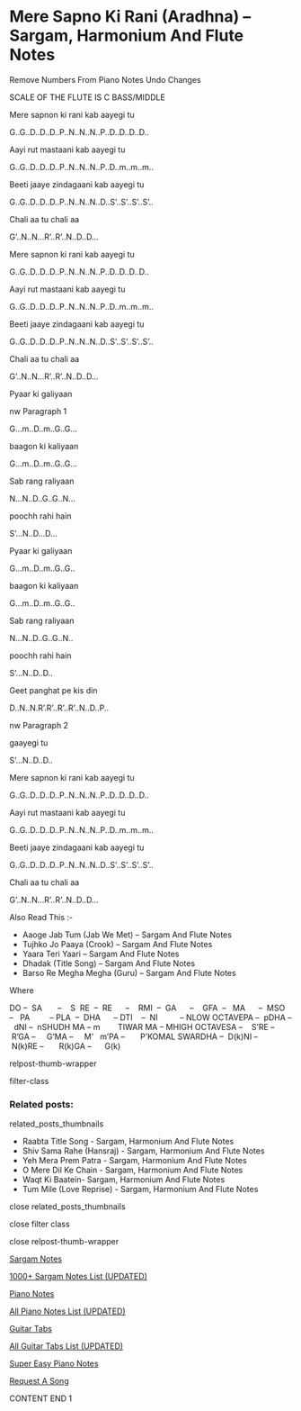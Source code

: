 
# Mere Sapno Ki Rani (Aradhna) – Sargam, Harmonium And Flute Notes

Remove Numbers From Piano Notes
Undo Changes

SCALE OF THE FLUTE IS C BASS/MIDDLE

Mere sapnon ki rani kab aayegi tu

G..G..D..D..D..P..N..N..N..P..D..D..D..D..

Aayi rut mastaani kab aayegi tu

G..G..D..D..D..P..N..N..N..P..D..m..m..m..

Beeti jaaye zindagaani kab aayegi tu

G..G..D..D..D..P..N..N..N..D..S’..S’..S’..S’..

Chali aa tu chali aa

G’..N..N…R’..R’..N..D..D…

Mere sapnon ki rani kab aayegi tu

G..G..D..D..D..P..N..N..N..P..D..D..D..D..

Aayi rut mastaani kab aayegi tu

G..G..D..D..D..P..N..N..N..P..D..m..m..m..

Beeti jaaye zindagaani kab aayegi tu

G..G..D..D..D..P..N..N..N..D..S’..S’..S’..S’..

Chali aa tu chali aa

G’..N..N…R’..R’..N..D..D…

Pyaar ki galiyaan

nw Paragraph 1

G…m..D..m..G..G…

baagon ki kaliyaan

G…m..D..m..G..G…

Sab rang raliyaan

N…N..D..G..G..N…

poochh rahi hain

S’…N..D…D…

Pyaar ki galiyaan

G…m..D..m..G..G..

baagon ki kaliyaan

G…m..D..m..G..G..

Sab rang raliyaan

N…N..D..G..G..N..

poochh rahi hain

S’…N..D..D..

Geet panghat pe kis din

D..N..N.R’.R’..R’..R’..N..D..P..

nw Paragraph 2

gaayegi tu

S’…N..D..D..

Mere sapnon ki rani kab aayegi tu

G..G..D..D..D..P..N..N..N..P..D..D..D..D..

Aayi rut mastaani kab aayegi tu

G..G..D..D..D..P..N..N..N..P..D..m..m..m..

Beeti jaaye zindagaani kab aayegi tu

G..G..D..D..D..P..N..N..N..D..S’..S’..S’..S’..

Chali aa tu chali aa

G’..N..N…R’..R’..N..D..D…

Also Read This :-

* Aaoge Jab Tum (Jab We Met) – Sargam And Flute Notes
* Tujhko Jo Paaya (Crook) – Sargam And Flute Notes
* Yaara Teri Yaari – Sargam And Flute Notes
* Dhadak (Title Song) – Sargam And Flute Notes
* Barso Re Megha Megha (Guru) – Sargam And Flute Notes

Where

DO –  SA       –    S  RE  –  RE      –    RMI  –  GA      –    GFA  –   MA      –  MSO  –   PA         – PLA  –  DHA      – DTI    –  NI          – NLOW OCTAVEPA –  pDHA –  dNI –  nSHUDH MA – m        TIWAR MA – MHIGH OCTAVESA –    S’RE –     R’GA –     G’MA –     M’   m’PA –       P’KOMAL SWARDHA –  D(k)NI –       N(k)RE –       R(k)GA –      G(k)

relpost-thumb-wrapper

filter-class

### Related posts:

related_posts_thumbnails

* Raabta Title Song - Sargam, Harmonium And Flute Notes
* Shiv Sama Rahe (Hansraj) - Sargam, Harmonium And Flute Notes
* Yeh Mera Prem Patra - Sargam, Harmonium And Flute Notes
* O Mere Dil Ke Chain - Sargam, Harmonium And Flute Notes
* Waqt Ki Baatein- Sargam, Harmonium And Flute Notes
* Tum Mile (Love Reprise) - Sargam, Harmonium And Flute Notes

close related_posts_thumbnails

close filter class

close relpost-thumb-wrapper

[Sargam Notes](https://www.notationsworld.com/sargam-notes.html)

[1000+ Sargam Notes List (UPDATED)](https://www.notationsworld.com/all-songs-list-sargam-notes.html)

[Piano Notes](https://www.notationsworld.com/piano-notes.html)

[All Piano Notes List (UPDATED)](https://www.notationsworld.com/all-songs-list-piano-notes.html)

[Guitar Tabs](https://www.notationsworld.com/guitar-tabs.html)

[All Guitar Tabs List (UPDATED)](https://www.notationsworld.com/all-songs-list-guitar-tabs.html)

[Super Easy Piano Notes](https://studywall.in/)

[Request A Song](https://www.notationsworld.com/request-a-song.html)

CONTENT END 1

